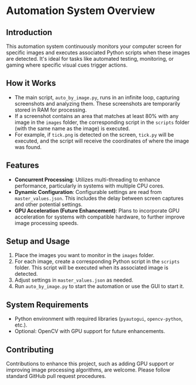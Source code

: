 Automation System Overview
==========================

Introduction
------------

This automation system continuously monitors your computer screen for specific images and executes associated Python scripts when these images are detected. It's ideal for tasks like automated testing, monitoring, or gaming where specific visual cues trigger actions.

How it Works
------------

*   The main script, `auto_by_image.py`, runs in an infinite loop, capturing screenshots and analyzing them. These screenshots are temporarily stored in RAM for processing.
*   If a screenshot contains an area that matches at least 80% with any image in the `images` folder, the corresponding script in the `scripts` folder (with the same name as the image) is executed.
*   For example, if `tick.png` is detected on the screen, `tick.py` will be executed, and the script will receive the coordinates of where the image was found.

Features
--------

*   **Concurrent Processing**: Utilizes multi-threading to enhance performance, particularly in systems with multiple CPU cores.
*   **Dynamic Configuration**: Configurable settings are read from `master_values.json`. This includes the delay between screen captures and other potential settings.
*   **GPU Acceleration (Future Enhancement)**: Plans to incorporate GPU acceleration for systems with compatible hardware, to further improve image processing speeds.

Setup and Usage
---------------

1.  Place the images you want to monitor in the `images` folder.
2.  For each image, create a corresponding Python script in the `scripts` folder. This script will be executed when its associated image is detected.
3.  Adjust settings in `master_values.json` as needed.
4.  Run `auto_by_image.py` to start the automation or use the GUI to start it.

System Requirements
-------------------

*   Python environment with required libraries (`pyautogui`, `opencv-python`, etc.).
*   Optional: OpenCV with GPU support for future enhancements.

Contributing
------------

Contributions to enhance this project, such as adding GPU support or improving image processing algorithms, are welcome. Please follow standard GitHub pull request procedures.

